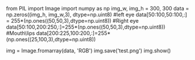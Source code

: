 from PIL import Image
import numpy as np
img_w, img_h = 300, 300
data = np.zeros((img_h, img_w,3), dtype=np.uint8)
#left eye
data[50:100,50:100,:] = 255*(np.ones((50,50,3),dtype=np.uint8))
#Right eye
data[50:100,200:250,:]=255*(np.ones((50,50,3),dtype=np.uint8))
#Mouth\lips
data[200:225,100:200,:]=255*(np.ones((25,100,3),dtype=np.uint8))

img = Image.fromarray(data, 'RGB')
img.save('test.png')
img.show()
